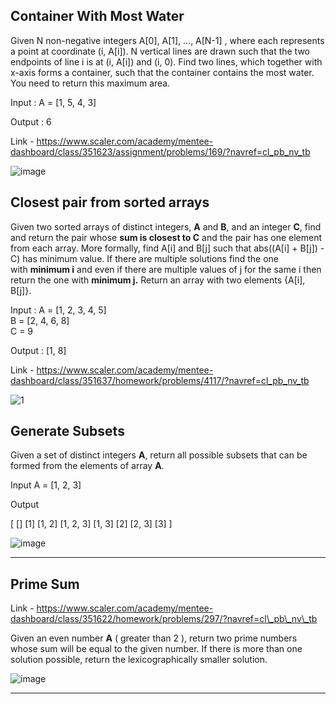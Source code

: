 ## Container With Most Water

Given N non-negative integers A[0], A[1], ..., A[N-1] , where each represents a point at coordinate (i, A[i]).
N vertical lines are drawn such that the two endpoints of line i is at (i, A[i]) and (i, 0).
Find two lines, which together with x-axis forms a container, such that the container contains the most water. You need to return this maximum area.

Input :
A = [1, 5, 4, 3]

Output :
 6

Link - https://www.scaler.com/academy/mentee-dashboard/class/351623/assignment/problems/169/?navref=cl_pb_nv_tb

![image](https://github.com/user-attachments/assets/0f12b50e-adda-4c07-bf84-6f3001949774)

## **Closest pair from sorted arrays**

Given two sorted arrays of distinct integers, **A** and **B**, and an integer **C**, find and return the pair whose **sum is closest to C** and the pair has one element from each array. More formally, find A\[i\] and B\[j\] such that abs((A\[i\] + B\[j\]) - C) has minimum value.
If there are multiple solutions find the one with **minimum i** and even if there are multiple values of j for the same i then return the one with **minimum j.**
Return an array with two elements {A\[i\], B\[j\]}.

Input :
A = [1, 2, 3, 4, 5]   
B = [2, 4, 6, 8]  
C = 9

Output :
[1, 8]

Link - https://www.scaler.com/academy/mentee-dashboard/class/351637/homework/problems/4117/?navref=cl_pb_nv_tb

![1](https://github.com/user-attachments/assets/c3731a3f-0370-4f83-b4ee-e424217ab979)

## **Generate Subsets**

Given a set of distinct integers **A**, return all possible subsets that can be formed from the elements of array **A**.

Input
 A = [1, 2, 3]  

Output

  [   []   [1]   [1, 2]   [1, 2, 3]   [1, 3]   [2]   [2, 3]   [3]  ]   

![image](https://github.com/user-attachments/assets/29a3b80e-cc05-4011-8dcf-2430a39b0a08)

---

## Prime Sum
Link - https://www.scaler.com/academy/mentee-dashboard/class/351622/homework/problems/297/?navref=cl\_pb\_nv\_tb

Given an even number **A** ( greater than 2 ), return two prime numbers whose sum will be equal to the given number.
If there is more than one solution possible, return the lexicographically smaller solution.

![image](https://github.com/user-attachments/assets/93f5e376-a76d-4059-9796-4db59ee67e96)

---
